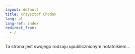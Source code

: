 ```yaml
---
layout: default
title: Krzysztof Chodak
lang: pl
lang-ref: index
redirect_from:
  - /
---
```

Ta strona jest swojego rodzaju upublicznionym notatnikiem...
